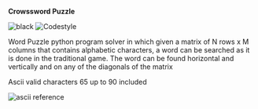 **Crowssword Puzzle**

![black](https://github.com/selobu//actions/workflows/black.yml/badge.svg)
![Codestyle](https://img.shields.io/badge/code%20style-black-000000.svg)



Word Puzzle python program solver in which given a matrix of N rows x M columns
that contains alphabetic characters, a word can be searched as it is done in the traditional game.
The word can be found horizontal and vertically and on any of the diagonals of the matrix


Ascii valid characters 65 up to 90 included

![ascii reference](https://upload.wikimedia.org/wikipedia/commons/thumb/1/1b/ASCII-Table-wide.svg/1280px-ASCII-Table-wide.svg.png)

